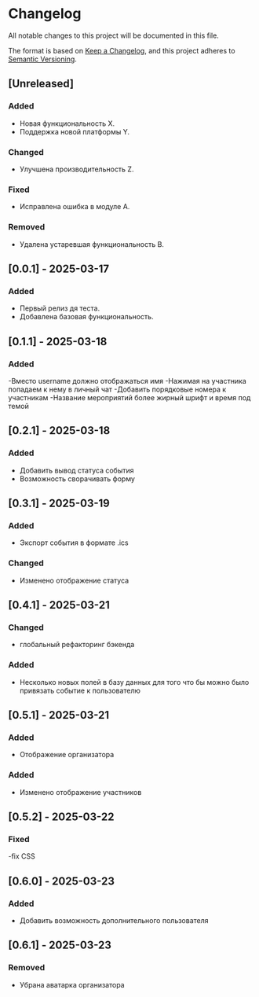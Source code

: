 # Changelog

All notable changes to this project will be documented in this file.

The format is based on [Keep a Changelog](https://keepachangelog.com/en/1.0.0/),
and this project adheres to [Semantic Versioning](https://semver.org/spec/v2.0.0.html).

## [Unreleased]
### Added
- Новая функциональность X.
- Поддержка новой платформы Y.

### Changed
- Улучшена производительность Z.

### Fixed
- Исправлена ошибка в модуле A.

### Removed
- Удалена устаревшая функциональность B.


## [0.0.1] - 2025-03-17
### Added
- Первый релиз дя теста.
- Добавлена базовая функциональность.

## [0.1.1] - 2025-03-18
### Added
-Вместо username должно отображаться имя
-Нажимая на участника попадаем к нему в личный чат
-Добавить порядковые номера к участникам
-Название мероприятий более жирный шрифт и время под темой

## [0.2.1] - 2025-03-18
### Added
- Добавить вывод статуса события
- Возможность сворачивать форму

## [0.3.1] - 2025-03-19
### Added
- Экспорт события в формате .ics
### Changed
- Изменено отображение статуса

## [0.4.1] - 2025-03-21
### Changed
- глобальный рефакторинг бэкенда
### Added 
- Несколько новых полей в базу данных для того что бы можно было привязать событие к пользователю

## [0.5.1] - 2025-03-21
### Added 
- Отображение организатора
### Added 
- Изменено отображение участников

## [0.5.2] - 2025-03-22
### Fixed
-fix CSS

## [0.6.0] - 2025-03-23
### Added
- Добавить возможность дополнительного пользователя

## [0.6.1] - 2025-03-23
### Removed
- Убрана аватарка организатора

